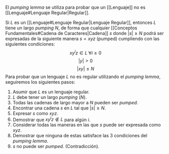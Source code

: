 El *pumping lemma* se utiliza para probar que un [[Lenguaje]] no es [[Lenguaje#Lenguaje Regular|Regular]].

Si $L$ es un [[Lenguaje#Lenguaje Regular|Lenguaje Regular]], entonces $L$ tiene un largo *pumping* $N$, de forma que cualquier [[Conceptos Fundamentales#Cadena de Caracteres|Cadena]] $s$ donde $|s| \geq N$ podrá ser expresadas de la siguiente manera $s=xyz$ (pumped) cumpliendo con las siguientes condiciones:
$$\tag{1} x y^i z \in L \; \forall i \geq 0$$
$$\tag{2} |y| \gt 0$$
$$\tag{3} |xy| \leq N$$
Para probar que un lenguaje $L$ no es regular utilizando el *pumping lemma*, seguiremos los siguientes pasos:
1. Asumir que $L$ es un lenguaje regular.
2. $L$ debe tener un largo *pumping* ($N$).
3. Todas las cadenas de largo mayor a $N$ pueden ser *pumped*.
4. Encontrar una cadena $s$ en $L$ tal que $|s| \geq N$.
5. Expresar $s$ como $xyz$.
6. Demostrar que $xy^iz \notin L$ para algún $i$.
7. Considerar todas las maneras en las que $s$ puede ser expresada como $xyz$.
8. Demostrar que ninguna de estas satisface las 3 condiciones del *pumping lemma*.
9. $s$ no puede ser *pumped*. (Contradicción).

